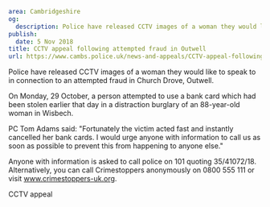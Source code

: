 ```yaml
area: Cambridgeshire
og:
  description: Police have released CCTV images of a woman they would like to speak to in connection to an attempted fraud in Church Drove, Outwell.
publish:
  date: 5 Nov 2018
title: CCTV appeal following attempted fraud in Outwell
url: https://www.cambs.police.uk/news-and-appeals/CCTV-appeal-following-attempted-fraud-in-Outwell
```

Police have released CCTV images of a woman they would like to speak to in connection to an attempted fraud in Church Drove, Outwell.

On Monday, 29 October, a person attempted to use a bank card which had been stolen earlier that day in a distraction burglary of an 88-year-old woman in Wisbech.

PC Tom Adams said: "Fortunately the victim acted fast and instantly cancelled her bank cards. I would urge anyone with information to call us as soon as possible to prevent this from happening to anyone else."

Anyone with information is asked to call police on 101 quoting 35/41072/18. Alternatively, you can call Crimestoppers anonymously on 0800 555 111 or visit www.crimestoppers-uk.org.

CCTV appeal
